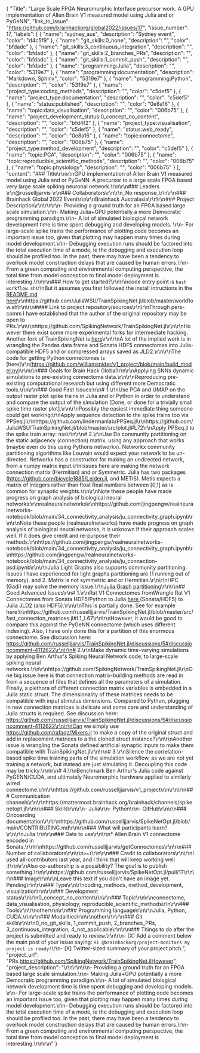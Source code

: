 {
  "Title": "Large Scale FPGA Neuromorphic Interface precursor work. A GPU implementation of Allen Brain V1 measured model using Julia and or PyGeNN",
  "link_to_issue": "https://github.com/brainhackorg/global2022/issues/17",
  "issue_number": 17,
  "labels": [
    {
      "name": "sydney_aus",
      "description": "Sydney event",
      "color": "d4c5f9"
    },
    {
      "name": "git_skills:0_none",
      "description": "",
      "color": "bfdadc"
    },
    {
      "name": "git_skills:3_continuous_integration",
      "description": "",
      "color": "bfdadc"
    },
    {
      "name": "git_skills:2_branches_PRs",
      "description": "",
      "color": "bfdadc"
    },
    {
      "name": "git_skills:1_commit_push",
      "description": "",
      "color": "bfdadc"
    },
    {
      "name": "programming:Julia",
      "description": "",
      "color": "5319e7"
    },
    {
      "name": "programming:documentation",
      "description": "Markdown, Sphinx",
      "color": "5319e7"
    },
    {
      "name": "programming:Python",
      "description": "",
      "color": "5319e7"
    },
    {
      "name": "project_type:coding_methods",
      "description": "",
      "color": "c5def5"
    },
    {
      "name": "project_type:documentation",
      "description": "",
      "color": "c5def5"
    },
    {
      "name": "status:published",
      "description": "",
      "color": "0e8a16"
    },
    {
      "name": "topic:data_visualisation",
      "description": "",
      "color": "006b75"
    },
    {
      "name": "project_development_status:0_concept_no_content",
      "description": "",
      "color": "bfd4f2"
    },
    {
      "name": "project_type:visualisation",
      "description": "",
      "color": "c5def5"
    },
    {
      "name": "status:web_ready",
      "description": "",
      "color": "0e8a16"
    },
    {
      "name": "topic:connectome",
      "description": "",
      "color": "006b75"
    },
    {
      "name": "project_type:method_development",
      "description": "",
      "color": "c5def5"
    },
    {
      "name": "topic:PCA",
      "description": "",
      "color": "006b75"
    },
    {
      "name": "topic:reproducible_scientific_methods",
      "description": "",
      "color": "006b75"
    },
    {
      "name": "topic:physiology",
      "description": "",
      "color": "006b75"
    }
  ],
  "content": "### Title\r\n\r\nGPU implementation of Allen Brain V1 measured model using Julia and or PyGeNN: A precursor to a large scale FPGA based very large scale spiking neuronal network.\r\n\r\n### Leaders  \r\n@russelljjarvis \r\n### Collaborators\r\n\r\n_No response_\r\n\r\n### Brainhack Global 2022 Event\r\n\r\nBrainhack Australasia\r\n\r\n### Project Description\r\n\r\n\r\n- Providing a ground truth for an FPGA based large scale simulation.\r\n- Making Julia+GPU potentially a more Democratic programming paradigm.\r\n- A lot of simulated biological network development time is time spent debugging and developing models. \r\n- For large-scale spike trains the performance of plotting code becomes an important issue too, given that plotting may happen many times during model development.\r\n- Debugging execution runs should be factored into the total execution time of a mode, ie the debugging and execution loop should be profiled too. In the past, there may have been a tendency to overlook model construction delays that are caused by human errors.\r\n- From a green computing and environmental computing perspective, the total time from model conception to final model deployment is interesting.\r\n\r\n### How to get started?\r\n\r\ncode entry point is ```bash workflow.sh```\r\nBut it assumes you first followed the install intructions in the [README.md here](https://github.com/SpikingNetwork/TrainSpikingNet.jl\r\n)\r\nhttps://github.com/JuliaWSU/TrainSpikingNet.jl/blob/master/workflow.sh\r\n\r\n#### Link to project repository/sources\r\n\r\nThrough pers-comm I have established that the author of the original repository may be open to PRs.\r\n\r\nhttps://github.com/SpikingNetwork/TrainSpikingNet.jl\r\n\r\nHowever there exist some more experimental forks for intermediate hacking. Another fork of TrainSpikingNet is [here](https://github.com/JuliaWSU/TrainSpikingNet.jl)\r\n\r\nA lot of the implied work is in wrangling the Pandas data frame and Sonata HDF5 connectomes into Julia-compatible HDF5 and or compressed arrays saved as JLD2.\r\n\r\nThe code for getting Python connectomes is [here]\r\n(https://github.com/williamsnider/v1_project/blob/main/build_model.py)\r\n\r\n### Goals for Brain Hack Global\r\n\r\nApplying SNNs dynamic simulations to pre-existing connectome data.\r\n\r\nReproducing pre-existing computational research but using different more Democratic tools.\r\n\r\n### Good First Issues:\r\n# 1.\r\nUse PCA and UMAP on the output raster plot spike trains in Julia and or Python in order to understand and compare the output of the simulation [Done, or done for a trivially small spike time raster plot].\r\n\r\nPossibly the easiest immediate thing someone could get working:\r\nApply sequence detection to the spike trains too via PPSeq.jl\r\nhttps://github.com/lindermanlab/PPSeq.jl\r\nhttps://github.com/JuliaWSU/TrainSpikingNet.jl/blob/master/src/plot.jl#L72\r\nApply PPSeq.jl to the spike train array: nss\r\n\r\n# 2.\r\nUse Do community partitioning on the static adjacency (connection) matrix, using any approach that works (maybe even do this using Pythons networkx). Networkx community partitioning algorithms like Louvain would expect your network to be un-directed. Networkx has a constructor for making an undirected network, from a numpy matrix input.\r\nIssues here are making the network connection matrix (Hermitian) and or Symmetric. Julia has two packages (https://github.com/bicycle1885/Leiden.jl, and METIS). Metis expects a matrix of Integers rather than float Real numbers between [0,1] as is common for synaptic weights.\r\n\r\nNote these people have made progress on graph analysis of biological neural networks:\r\nrealneuralnetworks\r\nhttps://github.com/jingpengw/realneuralnetworks-notebook/blob/main/34_connectivity_analysis/ju_connectivity_graph.ipynb\r\n\r\nNote these people (realneuralnetworks) have made progress on graph analysis of biological neural networks, it is unknown if their approach scales well. If it does give credit and re-purpose their methods.\r\nhttps://github.com/jingpengw/realneuralnetworks-notebook/blob/main/34_connectivity_analysis/ju_connectivity_graph.ipynb\r\nhttps://github.com/jingpengw/realneuralnetworks-notebook/blob/main/34_connectivity_analysis/ju_connection-psd.ipynb\r\n\r\nJulia Light Graphs also supports community partitioning. Issues I have experienced for light graphs partitioning are (1 running out of memory). and 2. Matrix is not symmetric and or Hermitian.\r\n\r\nHPC (Gadi) may solve the memory issue.\r\n[Julia Graph partitioning](https://docs.juliahub.com/LightGraphs/Xm08G/1.3.5/community/#LightGraphs.label_propagation-Union%7BTuple%7BAbstractGraph%7BT%7D%7D,%20Tuple%7BT%7D,%20Tuple%7BAbstractGraph%7BT%7D,Any%7D%7D%20where%20T)\r\n\r\n## Good Advanced Issues\r\n# 1.\r\nRat V1 Connectomes fromWrangle Rat V1 Connectomes from Sonata HDF5/Python to Julia [here ](https://github.com/russelljjarvis/getConnectomes)(Sonata/HDF5) to Julia JLD2 (also HDF5).\r\n\r\nThis is partially done. See for example here:\r\nhttps://github.com/russelljjarvis/TrainSpikingNet.jl/blob/master/src/fast_connection_matrices.jl#L1_L67\r\n\r\nHowever, it would be good to compare this against the PyGeNN connectome (which uses different indexing). Also, I have only done this for a partition of this enormous connectome. See discussion here: https://github.com/russelljjarvis/TrainSpikingNet.jl/discussions/5#discussioncomment-4112622\r\n\r\n# 2.\r\nMake dynamic time-varying simulations by applying Ben Arthur's Spiking Neural Network code, to large-scale spiking neural networks.\r\n\r\nhttps://github.com/SpikingNetwork/TrainSpikingNet.jl\r\nOne big issue here is that connection matrix-building methods are read in from a sequence of files that defines all the parameters of a simulation. Finally, a plethora of different connection matrix variables is embedded in a Julia static struct. The dimensionality of these matrices needs to be compatible with input stimulus dimensions. Compared to Python, plugging in new connection matrices is delicate and some care and understanding of Julia structs is required. See discussion here: https://github.com/russelljjarvis/TrainSpikingNet.jl/discussions/5#discussioncomment-4112622\r\n\r\nCan we simply use https://github.com/rafaqz/Mixers.jl to make a copy of the original struct and add in replacement matrices to a the cloned struct instance?\r\n\r\nAnother issue is wrangling the Sonata defined artificial synaptic inputs to make them compatible with TrainSpikingNet.jl\r\n\r\n# 3.\r\nSilence the correlation-based spike time training parts of the simulation workflow, as we are not yet training a network, but instead are just simulating it. Decoupling this code may be tricky.\r\n\r\n# 4.\r\nBenchmark Ben Arthur's Julia code against PyGENN/CUDA, and ultimately Neuromorphic hardware applied to similarly wired connectome.\r\n\r\nhttps://github.com/russelljjarvis/v1_project\r\n\r\n\r\n### Communication channels\r\n\r\nhttps://mattermost.brainhack.org/brainhack/channels/spikenetopt.jl\r\n\r\n### Skills\r\n\r\n- Julia\r\n- Python\r\n- GitHub\r\n\r\n### Onboarding documentation\r\n\r\nhttps://github.com/russelljjarvis/SpikeNetOpt.jl/blob/main/CONTRIBUTING.md\r\n\r\n### What will participants learn?\r\n\r\nJulia \r\n\r\n### Data to use\r\n\r\n* Allen Brain V1 connectome encoded in Sonata.\r\n\r\nhttps://github.com/russelljjarvis/getConnectomes\r\n\r\n### Number of collaborators\r\n\r\n`>=1`\r\n\r\n### Credit to collaborators\r\n\r\nI used all-contributors last year, and I think that will keep working well :)\r\n\r\nAlso co-authorship is a possibility? The goal is to publish something.\r\n\r\nhttps://github.com/russelljjarvis/SpikeNetOpt.jl/pull/17\r\n\r\n### Image\r\n\r\nLeave this text if you don't have an image yet. Pending\r\n\r\n### Type\r\n\r\ncoding_methods, method_development, visualization\r\n\r\n### Development status\r\n\r\n0_concept_no_content\r\n\r\n### Topic\r\n\r\nconnectome, data_visualisation, physiology, reproducible_scientific_methods\r\n\r\n### Tools\r\n\r\nother\r\n\r\n### Programming language\r\n\r\nJulia, Python, CUDA.\r\n\r\n### Modalities\r\n\r\nother\r\n\r\n### Git skills\r\n\r\n0_no_git_skills, 1_commit_push, 2_branches_PRs, 3_continuous_integration, 4_not_applicable\r\n\r\n### Things to do after the project is submitted and ready to review.\r\n\r\n- [X] Add a comment below the main post of your issue saying: `Hi @brainhackorg/project-monitors my project is ready!`\r\n- [X] Twitter-sized summary of your project pitch.",
  "project_url": "PRs.https://github.com/SpikingNetwork/TrainSpikingNet.jlHowever",
  "project_description": "\r\n\r\n\r\n- Providing a ground truth for an FPGA based large scale simulation.\r\n- Making Julia+GPU potentially a more Democratic programming paradigm.\r\n- A lot of simulated biological network development time is time spent debugging and developing models. \r\n- For large-scale spike trains the performance of plotting code becomes an important issue too, given that plotting may happen many times during model development.\r\n- Debugging execution runs should be factored into the total execution time of a mode, ie the debugging and execution loop should be profiled too. In the past, there may have been a tendency to overlook model construction delays that are caused by human errors.\r\n- From a green computing and environmental computing perspective, the total time from model conception to final model deployment is interesting.\r\n\r\n"
}
